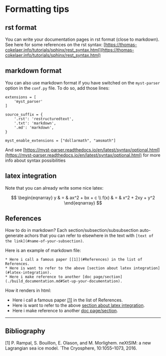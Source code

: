 # Formatting tips

## rst format 
You can  write your documentation pages in rst format (close to markdown). See here for some references on the rst syntax: [https://thomas-cokelaer.info/tutorials/sphinx/rest_syntax.html](https://thomas-cokelaer.info/tutorials/sphinx/rest_syntax.html)


## markdown format
You can also use markdown format if you have switched on the `myst-parser` option in the `conf.py` file. To do so,  add those lines:
  
```
extensions = [
    'myst_parser'
]

source_suffix = {
    '.rst': 'restructuredtext',
    '.txt': 'markdown',
    '.md': 'markdown',
}

myst_enable_extensions = ["dollarmath", "amsmath"]
```

And see [https://myst-parser.readthedocs.io/en/latest/syntax/optional.html](https://myst-parser.readthedocs.io/en/latest/syntax/optional.html) for more info about syntax possibilities


## latex integration

Note that you can already write some nice latex:

$$
   \begin{eqnarray}
      y    & = & ax^2 + bx + c \\
      f(x) & = & x^2 + 2xy + y^2
   \end{eqnarray}
$$

## References
How to do in markdown? Each section/subsection/subsubsection auto-generate achors that you can refer to elsewhere in the text with  `[text of the link](#name-of-your-subsection)`. 

Here is an example of markdown file:

```
* Here i call a famous paper [[1]](#References) in the list of References.
* Here is want to refer to the above [section about latex integration](#latex-integration).
* Here i make reference to another [doc page/section](./build_documentation.md#Set-up-your-documentation).

```

How it renders in html:

* Here i call a famous paper [[1]](#Bibliography) in the list of References.
* Here is want to refer to the above [section about latex integration](#latex-integration).
* Here i make reference to another [doc page/section](./build_documentation.md#Set-up-your-documentation).

---
## Bibliography

[1] P. Rampal, S. Bouillon, E. Olason, and M. Morlighem. neXtSIM: a new Lagrangian sea ice model.  ́ The Cryosphere, 10:1055–1073, 2016.


